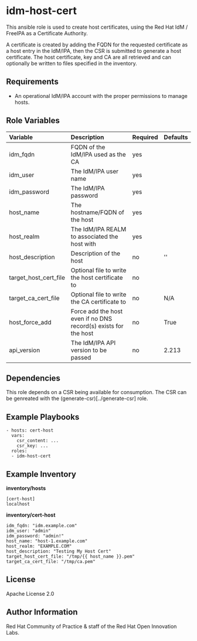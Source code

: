 idm-host-cert
=============

This ansible role is used to create host certificates, using the Red Hat IdM / FreeIPA as a Certificate Authority.

A certificate is created by adding the FQDN for the requested certificate as a host entry in the IdM/IPA, then the CSR is submitted to generate a host certificate. The host certificate, key and CA are all retrieved and can optionally be written to files specified in the inventory.

Requirements
------------

- An operational IdM/IPA account with the proper permissions to manage hosts.

Role Variables
--------------
| Variable | Description | Required | Defaults |
|:---------|:------------|:---------|:---------|
|idm_fqdn| FQDN of the IdM/IPA used as the CA | yes | |
|idm_user| The IdM/IPA user name | yes | |
|idm_password| The IdM/IPA password | yes | |
|host_name| The hostname/FQDN of the host | yes | |
|host_realm| The IdM/IPA REALM to associated the host with | yes | |
|host_description| Description of the host | no | '' |
|target_host_cert_file| Optional file to write the host certificate to | no | |
|target_ca_cert_file| Optional file to write the CA certificate to | no | N/A |
|host_force_add| Force add the host even if no DNS record(s) exists for the host | no | True |
|api_version| The IdM/IPA API version to be passed | no | 2.213 |


Dependencies
------------
This role depends on a CSR being available for consumption. The CSR can be genreated with the (generate-csr)[../generate-csr] role.

Example Playbooks
----------------

```
- hosts: cert-host
  vars:
    csr_content: ...
    csr_key: ...
  roles:
  - idm-host-cert
```

Example Inventory
----------------

**inventory/hosts**
```
[cert-host]
localhost
```

**inventory/cert-host**
```
idm_fqdn: "idm.example.com"
idm_user: "admin"
idm_password: "admin!"
host_name: "host-1.example.com"
host_realm: "EXAMPLE.COM"
host_description: "Testing My Host Cert"
target_host_cert_file: "/tmp/{{ host_name }}.pem"
target_ca_cert_file: "/tmp/ca.pem"
```

License
-------

Apache License 2.0


Author Information
------------------

Red Hat Community of Practice & staff of the Red Hat Open Innovation Labs.
